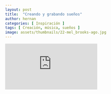 ```yaml
---
layout: post
title:  "Creando y grabando sueños"
author: hernan
categories: [ Inspiración ]
tags: [ Creación, música, sueños ]
image: assets/thumbnails/22-mel_brooks-ago.jpg
---
```



<iframe src="https://www.youtube.com/embed/WsQB9WnFp7Q" frameborder="0" allowfullscreen alt="Grabando Siempre en mí"></iframe>

